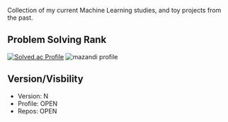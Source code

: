 Collection of my current Machine Learning studies, and toy projects from the past.

## Problem Solving Rank
[![Solved.ac Profile](http://mazassumnida.wtf/api/v2/generate_badge?boj=furthermares)](https://solved.ac/furthermares)
![mazandi profile](http://mazandi.herokuapp.com/api?handle=furthermares&theme=warm)

## Version/Visbility
- Version: N
- Profile: OPEN
- Repos: OPEN
